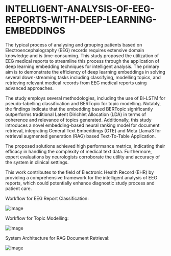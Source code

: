 # INTELLIGENT-ANALYSIS-OF-EEG-REPORTS-WITH-DEEP-LEARNING-EMBEDDINGS

The typical process of analysing and grouping patients based on Electroencephalography (EEG) records requires extensive domain knowledge and is time-consuming. This study proposed the utilization of EEG medical reports to streamline this process through the application of deep learning embedding techniques for intelligent analysis. The primary aim is to demonstrate the efficiency of deep learning embeddings in solving several down-streaming tasks including classifying, modelling topics, and retrieving relevant medical records from EEG medical reports using advanced approaches.

The study employs several methodologies, including the use of Bi-LSTM for pseudo-labelling classification and BERTopic for topic modelling. Notably, the findings indicate that the embedding based BERTopic significantly outperforms traditional Latent Dirichlet Allocation (LDA) in terms of coherence and relevance of topics generated. Additionally, this study introduces a novel embedding-based neural ranking model for document retrieval, integrating General Text Embeddings (GTE) and Meta Llama3 for retrieval augmented generation (RAG) based Text-To-Table Application.

The proposed solutions achieved high performance metrics, indicating their efficacy in handling the complexity of medical text data. Furthermore, expert evaluations by neurologists corroborate the utility and accuracy of the system in clinical settings.

This work contributes to the field of Electronic Health Record (EHR) by providing a comprehensive framework for the intelligent analysis of EEG reports, which could potentially enhance diagnostic study process and patient care.

Workflow for EEG Report Classification:

![image](https://github.com/user-attachments/assets/677aab2e-9561-4bda-b9d4-6ae3b6ad7601)

Workflow for Topic Modelling:

![image](https://github.com/user-attachments/assets/df8a70ff-b316-4084-bbca-87a28940c993)

System Architecture for RAG Document Retrieval:

![image](https://github.com/user-attachments/assets/baab7ee2-cd24-49a1-bb5c-36eee1c6baff)

